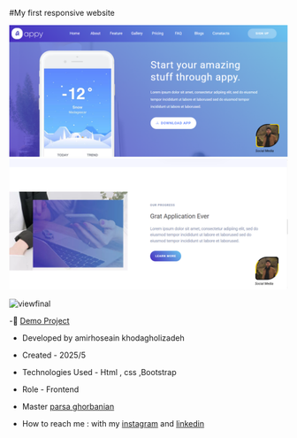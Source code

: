 #My first responsive website 


![viewfinal](https://github.com/amirhoseain-khodagholizadeh-web/first-responsive-website/blob/main/assets/img/Capture.PNG)
![viewfinal](https://github.com/amirhoseain-khodagholizadeh-web/first-responsive-website/blob/main/assets/img/Capture2.PNG)

![viewfinal](https://github.com/amirhoseain-khodagholizadeh-web/first-responsive-website/blob/main/assets/img/Capture.PNG3)

-🔗 [Demo Project](https://amirhoseain-khodagholizadeh-web.github.io/first-responsive-website/)

- Developed by amirhoseain khodagholizadeh

- Created - 2025/5

- Technologies Used - Html , css ,Bootstrap

- Role - Frontend

- Master [parsa ghorbanian](https://github.com/parsaGhorbanian)

- How to reach me : with my [instagram](https://instagram.com/amirhoseain_kh.dev) and [linkedin](https://www.linkedin.com/in/amirhoseain-khodagholizadeh-web/)
